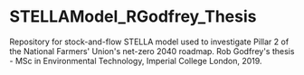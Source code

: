 # STELLAModel_RGodfrey_Thesis
Repository for stock-and-flow STELLA model used to investigate Pillar 2 of the National Farmers' Union's net-zero 2040 roadmap. Rob Godfrey's thesis - MSc in Environmental Technology, Imperial College London, 2019.
